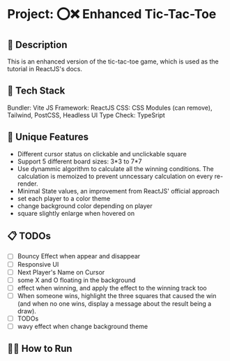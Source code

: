 # Project: ⭕️❌ Enhanced Tic-Tac-Toe

## 🙊 Description

This is an enhanced version of the tic-tac-toe game, which is used as the tutorial in ReactJS's docs.

## 🥞 Tech Stack

Bundler: Vite
JS Framework: ReactJS
CSS: CSS Modules (can remove), Tailwind, PostCSS, Headless UI
Type Check: TypeSript

## 🦄 Unique Features

- Different cursor status on clickable and unclickable square
- Support 5 different board sizes: 3\*3 to 7\*7
- Use dynammic algorithm to calculate all the winning conditions. The calculation is memoized to prevent unncessary calculation on every re-render.
- Minimal State values, an improvement from ReactJS' official approach
- set each player to a color theme
- change background color depending on player
- square slightly enlarge when hovered on

## 📋 TODOs

- [ ] Bouncy Effect when appear and disappear
- [ ] Responsive UI
- [ ] Next Player's Name on Cursor
- [ ] some X and O floating in the background
- [ ] effect when winning, and apply the effect to the winning track too
- [ ] When someone wins, highlight the three squares that caused the win (and when no one wins, display a message about the result being a draw).
- [ ] TODOs
- [ ] wavy effect when change background theme

## 🏃‍➡️ How to Run
